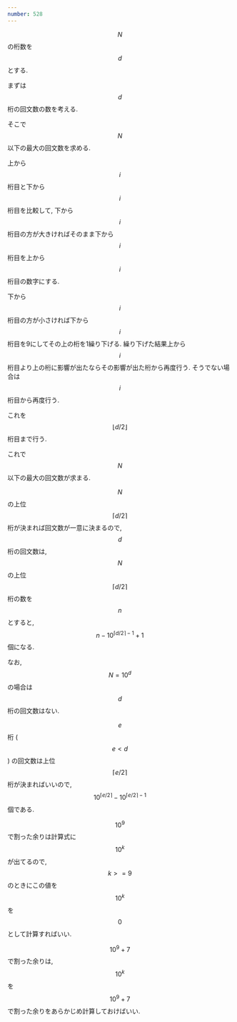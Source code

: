 ```yaml
---
number: 528
---
```

$$ N $$ の桁数を $$ d $$ とする.

まずは $$ d $$ 桁の回文数の数を考える.

そこで $$ N $$ 以下の最大の回文数を求める.

上から $$ i $$ 桁目と下から $$ i $$ 桁目を比較して, 下から $$ i $$ 桁目の方が大きければそのまま下から $$ i $$ 桁目を上から $$ i $$ 桁目の数字にする.

下から $$ i $$ 桁目の方が小さければ下から $$ i $$ 桁目を9にしてその上の桁を1繰り下げる. 繰り下げた結果上から $$ i $$ 桁目より上の桁に影響が出たならその影響が出た桁から再度行う. そうでない場合は $$ i $$ 桁目から再度行う.

これを $$ \lfloor d/2 \rfloor $$ 桁目まで行う.

これで $$ N $$ 以下の最大の回文数が求まる.

$$ N $$ の上位 $$ \lceil d/2 \rceil $$ 桁が決まれば回文数が一意に決まるので, $$ d $$ 桁の回文数は, $$ N $$ の上位 $$ \lceil d/2 \rceil $$ 桁の数を $$ n $$ とすると, $$ n-10^{\lceil d/2 \rceil-1}+1 $$ 個になる.

なお, $$ N = 10^d $$ の場合は $$ d $$ 桁の回文数はない.

$$ e $$ 桁 ($$ e \lt d $$) の回文数は上位 $$ \lceil e/2 \rceil $$ 桁が決まればいいので, $$ 10^{\lceil e/2 \rceil} - 10^{\lceil e/2 \rceil-1} $$ 個である.

$$ 10^9 $$ で割った余りは計算式に $$ 10^k $$ が出てるので, $$ k >= 9 $$ のときにこの値を $$ 10^k $$ を $$ 0 $$ として計算すればいい.

$$ 10^9+7 $$ で割った余りは, $$ 10^k $$ を $$ 10^9+7 $$ で割った余りをあらかじめ計算しておけばいい.
